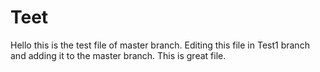 # Teet
Hello this is the test file of master branch.
Editing this file in Test1 branch and adding it to the master branch.
This is great file.

